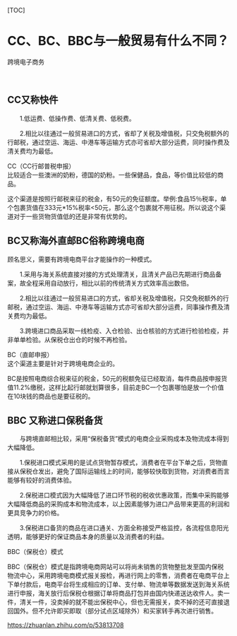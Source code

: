 [TOC]



# CC、BC、BBC与一般贸易有什么不同？

 

跨境电子商务

 

## **CC又称快件**

　　1.低运费、低操作费、低清关费、低税费。

　　2.相比以往通过一般贸易进口的方式，省却了关税及增值税，只交免税额外的行邮税，通过空运、海运、中港车等运输方式亦可省却大部分运费，同时操作费及清关费均为最低。



CC（CC行邮普税申报）	
比较适合一些澳洲的奶粉，德国的奶粉。一些保健品，食品，等价值比较低的商品。

这个渠道是按照行邮税来征的税金，有50元的免征额度。举例:食品15％税率，单个包裹货值在333元*15%税率<50元，那么这个包裹就不用征税。所以说这个渠道对于一些货物货值低的还是非常有优势的。

## **BC又称海外直邮BC俗称跨境电商**

顾名思义，需要有跨境电商平台才能操作的一种模式。

　　1.采用与海关系统直接对接的方式处理清关，且清关产品已先期进行商品备案，故全程采用自动放行，相比以前的传统清关方式效率高出数倍。

　　2.相比以往通过一般贸易进口的方式，省却关税及增值税，只交免税额外的行邮税，通过空运、海运、中港车等运输方式亦可省却大部分运费，同事操作费及清关费均为最低。

　　3.跨境进口商品采取一线检疫、入仓检验、出仓核验的方式进行检验检疫，并非单单检验。从保税仓出仓的时候不再检验。





BC（直邮申报）	
这个渠道主要是针对于跨境电商企业的。

BC是按照电商综合税来征的税金，50元的税额免征已经取消，每件商品按申报货值11.2%缴税，这样比起行邮就划算很多，目前走BC一个包裹哪怕是放一个价值在10块钱的商品也是要征税的。

## **BBC 又称进口保税备货**

　　与跨境直邮相比较，采用“保税备货”模式的电商企业采购成本及物流成本得到大幅降低。

　　1.保税进口模式采用的是试点货物暂存模式，消费者在平台下单之后，货物直接从保税仓发出，避免了国际运输线上的时间，能够较快取到货物，对消费者而言能够有较好的消费体验。

　　2.保税进口模式因为大幅降低了进口环节税的税收优惠政策，而集中采购能够大幅降低商品的采购成本和物流成本，以上因素能够为进口产品带来更高的利润和更具竞争力的价格。

　　3.保税进口备货的商品在进口通关、方面全称接受严格监控，各流程信息阳光透明，能够更好的保证商品本身的质量以及消费者的利益。





BBC（保税仓）模式	

BBC（保税仓）模式是指跨境电商网站可以将尚未销售的货物整批发至国内保税物流中心，采用跨境电商模式报关报检，再进行网上的零售，消费者在电商平台上下单付款后，电商平台将生成相应的订单、支付单、物流单等数据发送到海关系统进行申报，海关放行后保税仓根据订单将商品打包并由国内快递送达收件人。卖一件，清关一件，没卖掉的就不能出保税中心，但也无需报关，卖不掉的还可直接退回国外。但不允许即买即取（部分试点区域除外）和买家转手再次进行销售。





https://zhuanlan.zhihu.com/p/53813708